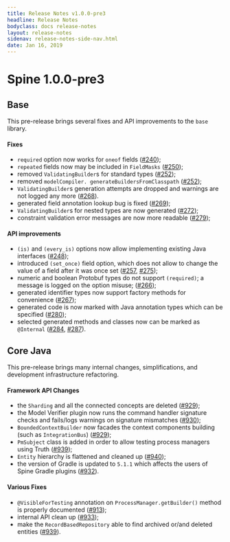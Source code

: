 ```yaml
---
title: Release Notes v1.0.0-pre3
headline: Release Notes
bodyclass: docs release-notes
layout: release-notes
sidenav: release-notes-side-nav.html
date: Jan 16, 2019
---
```


# Spine 1.0.0-pre3

## Base

This pre-release brings several fixes and API improvements to the `base` library.

#### Fixes

- `required` option now works for `oneof` fields ([#240]({{site.base_repo}}/pull/240));
- `repeated` fields now may be included in `FieldMasks` ([#250]({{site.base_repo}}/pull/250));
- removed `ValidatingBuilder`s for standard types ([#252]({{site.base_repo}}/pull/252));
- removed `modelCompiler. generateBuildersFromClasspath` ([#252]({{site.base_repo}}/pull/252));
- `ValidatingBuilder`s generation attempts are dropped and warnings are not logged any 
more ([#268]({{site.base_repo}}/pull/268)).
- generated field annotation lookup bug is fixed ([#269]({{site.base_repo}}/pull/269));
- `ValidatingBuilder`s for nested types are now generated ([#272]({{site.base_repo}}/pull/272));
- constraint validation error messages are now more readable ([#279]({{site.base_repo}}/pull/279));

#### API improvements

- `(is)` and `(every_is)` options now allow implementing existing Java interfaces ([#248]({{site.base_repo}}/pull/248));
- introduced `(set_once)` field option, which does not allow to change the value of a field after 
it was once set ([#257]({{site.base_repo}}/pull/257), [#275]({{site.base_repo}}/pull/275));
- numeric and boolean Protobuf types do not support `(required)`; a message is logged on the 
option misuse; ([#266]({{site.base_repo}}/pull/266));
- generated identifier types now support factory methods for convenience ([#267]({{site.base_repo}}/pull/267));
- generated code is now marked with Java annotation types which can be specified ([#280]({{site.base_repo}}/pull/280));
- selected generated methods and classes now can be marked as `@Internal` ([#284]({{site.base_repo}}/pull/284), [#287]({{site.base_repo}}/pull/287)).

## Core Java

This pre-release brings many internal changes, simplifications, and development 
infrastructure refactoring.

#### Framework API Changes

- the `Sharding` and all the connected concepts are deleted ([#929]({{site.core_java_repo}}/pull/929));
- the Model Verifier plugin now runs the command handler signature checks and fails/logs warnings 
on signature mismatches ([#930]({{site.core_java_repo}}/pull/930));
- `BoundedContextBuilder` now facades the context components building (such as `IntegrationBus`) 
([#929]({{site.core_java_repo}}/pull/929));
- `PmSubject` class is added in order to allow testing process managers using Truth 
([#939]({{site.core_java_repo}}/pull/939));
- `Entity` hierarchy is flattened and cleaned up ([#940]({{site.core_java_repo}}/pull/940));
- the version of Gradle is updated to `5.1.1` which affects the users of Spine Gradle plugins
([#932]({{site.core_java_repo}}/pull/932)).

#### Various Fixes

- `@VisibleForTesting` annotation on `ProcessManager.getBuilder()` method is properly 
documented ([#913]({{site.core_java_repo}}/pull/913));
- internal API clean up ([#933]({{site.core_java_repo}}/pull/933));
- make the `RecordBasedRepository` able to find archived or/and deleted entities 
([#939]({{site.core_java_repo}}/pull/939)).

